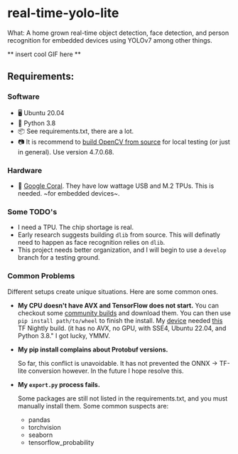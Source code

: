 # real-time-yolo-lite

What: A home grown real-time object detection, face detection, and person recognition for embedded devices using YOLOv7 among other things.

** insert cool GIF here **

## Requirements:
### Software
- 🖥️ Ubuntu 20.04
- 🐍️ Python 3.8
- 📦️ See requirements.txt, there are a lot.
- 📷️ It is recommend to [build OpenCV from source](https://docs.opencv.org/4.x/d7/d9f/tutorial_linux_install.html) for local testing (or just in general).  Use version 4.7.0.68.
### Hardware
- 🌊️ [Google Coral](https://coral.ai/). They have low wattage USB and M.2 TPUs.  This is needed. ~for embedded devices~.


### Some TODO's
- I need a TPU.  The chip shortage is real.
- Early research suggests building `dlib` from source.  This will definatly need to happen as face recognition relies on `dlib`.
- This project needs better organization, and I will begin to use a `develop` branch for a testing ground.

### Common Problems
Different setups create unique situations.  Here are some common ones.

- **My CPU doesn't have AVX and TensorFlow does not start.**
    You can checkout some [community builds](https://github.com/yaroslavvb/tensorflow-community-wheels/issues) and download them.  You can then use `pip install path/to/wheel` to finish the install.  My [device](https://www.hardkernel.com/shop/odroid-h3-plus/) needed [this](https://github.com/yaroslavvb/tensorflow-community-wheels/issues/217) TF Nightly build. (it has no AVX, no GPU, with SSE4, Ubuntu 22.04, and Python 3.8." I got lucky, YMMV.

- **My pip install complains about Protobuf versions.**

    So far, this conflict is unavoidable.  It has not prevented the ONNX -> TF-lite conversion however.  In the future I hope resolve this. 

- **My `export.py` process fails.**

    Some packages are still not listed in the requirements.txt, and you must manually install them.  Some common suspects are:
    - pandas
    - torchvision
    - seaborn
    - tensorflow_probability
